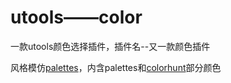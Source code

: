 # utools——color

一款utools颜色选择插件，插件名--又一款颜色插件

风格模仿[palettes](https://flatuicolors.com/)，内含palettes和[colorhunt](https://colorhunt.co/)部分颜色
